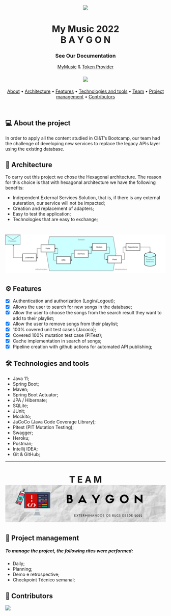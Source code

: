 <p align="center">
  <a href="https://github.com/jcavalaro/Baygon-MyMusic/actions/workflows/unit-test.yml">
    <img src="https://github.com/jcavalaro/Baygon-MyMusic/actions/workflows/unit-test.yml/badge.svg">
  </a>
</p>

<h1 align="center">
My Music 2022
   <br>
B A Y G O N
</h1>

<div align="center">
  <h3>See Our Documentation</h3>
   <p><a href="https://baygon-mymusic.herokuapp.com/swagger-ui/index.html">MyMusic</a> & <a href="https://baygon-token-provider.herokuapp.com/swagger-ui/index.html">Token Provider</a></p>
</div>



<h3 align="center"> 
<img src="https://media.giphy.com/media/lqSDx8SI1916ysr4eq/giphy.gif">
</h3>
<p align="center">
 <a href="#-about-the-project">About</a> •
 <a href="#triangular_ruler-architecture">Architecture</a> • 
 <a href="#gear-features">Features</a> • 
 <a href="#hammer_and_wrench-technologies-and-tools">Technologies and tools</a> • 
 <a href="#t-e-a-m-">Team</a> • 
 <a href="#handshake-project-management">Project management</a> •
 <a href="#robot-contributors">Contributors</a>
</p>
<br>

## 💻 About the project
In order to apply all the content studied in CI&T’s Bootcamp, our team had the challenge of developing new services to replace the legacy APIs layer using the existing database. 

## :triangular_ruler: Architecture
To carry out this project we chose the Hexagonal architecture. The reason for this choice is that with hexagonal architecture we have the following benefits:
- Independent External Services Solution, that is, if there is any external auteration, our service will not be impacted;
- Creation and replacement of adapters;
- Easy to test the application;
- Technologies that are easy to exchange;
<h1 align="center">
 <img alt="Baygon" title="#Baygon" src="./.github/midia/hexagonalbaygon.png"/>
</h1>

## :gear: Features
- [X]  Authentication and authorization (Login/Logout);
- [X]  Allows the user to search for new songs in the database;
- [X]  Allow the user to choose the songs from the search result they want to add to their playlist;
- [X]  Allow the user to remove songs from their playlist;
- [X]  100% covered unit test cases (Jacoco);
- [X]  Covered 100% mutation test case (PiTest);
- [X]  Cache implementation in search of songs;
- [X]  Pipeline creation with github actions for automated API publishing;

## :hammer_and_wrench: Technologies and tools
- Java 11;
- Spring Boot;
- Maven;
- Spring Boot Actuator;
- JPA / Hibernate;
- SQLite;
- JUnit;
- Mockito;
- JaCoCo (Java Code Coverage Library);
- Pitest (PIT Mutation Testing);
- Swagger;
- Heroku;
- Postman;
- Intellij IDEA;
- Git & GitHub;

----

<h1 align="center">
T E A M
 <img alt="Baygon" title="#Baygon" src="./.github/midia/BannerBaygon.png"/>
</h1>

## :handshake: Project management
##### To manage the project, the following rites were performed:
- Daily;
- Planning;
- Demo e retrospective;
- Checkpoint Técnico semanal;

## :robot: Contributors

<a href="https://github.com/jcavalaro/Baygon-MyMusic/graphs/contributors">
  <img src="https://contrib.rocks/image?repo=jcavalaro/Baygon-MyMusic" />
</a>
